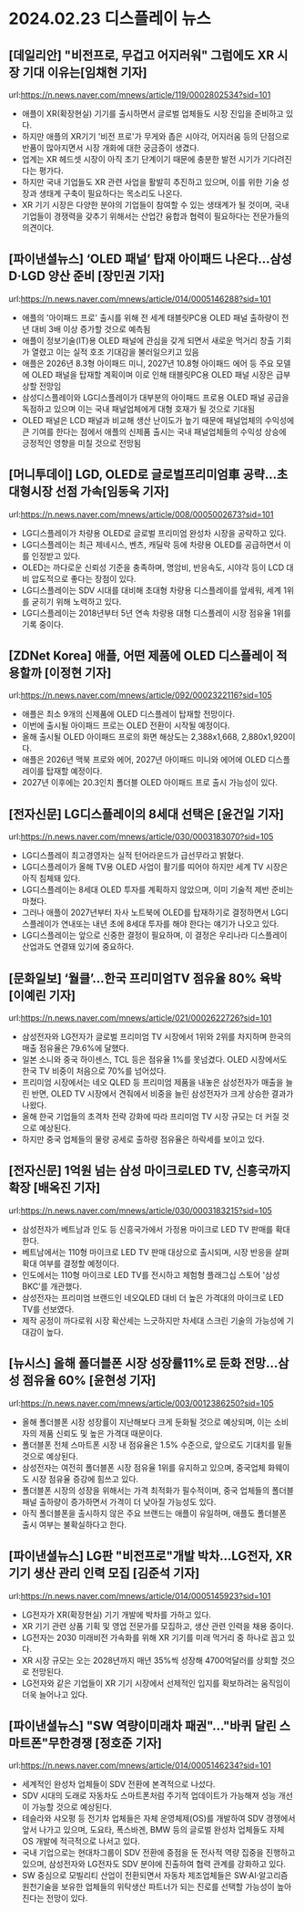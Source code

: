 # 2024.02.23 디스플레이 뉴스

## [데일리안] "비전프로, 무겁고 어지러워" 그럼에도 XR 시장 기대 이유는[임채현 기자]
url:https://n.news.naver.com/mnews/article/119/0002802534?sid=101
- 애플이 XR(확장현실) 기기를 출시하면서 글로벌 업체들도 시장 진입을 준비하고 있다.
- 하지만 애플의 XR기기 '비전 프로'가 무게와 좁은 시야각, 어지러움 등의 단점으로 반품이 많아지면서 시장 개화에 대한 궁금증이 생겼다.
- 업계는 XR 헤드셋 시장이 아직 초기 단계이기 때문에 충분한 발전 시기가 기다려진다는 평가다.
- 하지만 국내 기업들도 XR 관련 사업을 활발히 추진하고 있으며, 이를 위한 기술 성장과 생태계 구축이 필요하다는 목소리도 나온다.
- XR 기기 시장은 다양한 분야의 기업들이 참여할 수 있는 생태계가 될 것이며, 국내 기업들이 경쟁력을 갖추기 위해서는 산업간 융합과 협력이 필요하다는 전문가들의 의견이다.

## [파이낸셜뉴스] ‘OLED 패널’ 탑재 아이패드 나온다…삼성D·LGD 양산 준비 [장민권 기자]
url:https://n.news.naver.com/mnews/article/014/0005146288?sid=101
- 애플의 '아이패드 프로' 출시를 위해 전 세계 태블릿PC용 OLED 패널 출하량이 전년 대비 3배 이상 증가할 것으로 예측됨
- 애플이 정보기술(IT)용 OLED 패널에 관심을 갖게 되면서 새로운 먹거리 창출 기회가 열렸고 이는 실적 호조 기대감을 불러일으키고 있음
- 애플은 2026년 8.3형 아이패드 미니, 2027년 10.8형 아이패드 에어 등 주요 모델에 OLED 패널을 탑재할 계획이며 이로 인해 태블릿PC용 OLED 패널 시장은 급부상할 전망임
- 삼성디스플레이와 LG디스플레이가 대부분의 아이패드 프로용 OLED 패널 공급을 독점하고 있으며 이는 국내 패널업체에게 대형 호재가 될 것으로 기대됨
- OLED 패널은 LCD 패널과 비교해 생산 난이도가 높기 때문에 패널업체의 수익성에 큰 기여를 한다는 점에서 애플의 신제품 출시는 국내 패널업체들의 수익성 상승에 긍정적인 영향을 미칠 것으로 전망됨

## [머니투데이] LGD, OLED로 글로벌프리미엄車 공략...초대형시장 선점 가속[임동욱 기자]
url:https://n.news.naver.com/mnews/article/008/0005002673?sid=101
- LG디스플레이가 차량용 OLED로 글로벌 프리미엄 완성차 시장을 공략하고 있다.
- LG디스플레이는 최근 제네시스, 벤츠, 캐딜락 등에 차량용 OLED를 공급하면서 이를 인정받고 있다.
- OLED는 까다로운 신뢰성 기준을 충족하며, 명암비, 반응속도, 시야각 등이 LCD 대비 압도적으로 좋다는 장점이 있다.
- LG디스플레이는 SDV 시대를 대비해 초대형 차량용 디스플레이를 앞세워, 세계 1위를 굳히기 위해 노력하고 있다.
- LG디스플레이는 2018년부터 5년 연속 차량용 대형 디스플레이 시장 점유율 1위를 기록 중이다.

## [ZDNet Korea] 애플, 어떤 제품에 OLED 디스플레이 적용할까 [이정현 기자]
url:https://n.news.naver.com/mnews/article/092/0002322116?sid=105
- 애플은 최소 9개의 신제품에 OLED 디스플레이 탑재할 전망이다.
- 이번에 출시될 아이패드 프로는 OLED 전환이 시작될 예정이다.
- 올해 출시될 OLED 아이패드 프로의 화면 해상도는 2,388x1,668, 2,880x1,920이다.
- 애플은 2026년 맥북 프로와 에어, 2027년 아이패드 미니와 에어에 OLED 디스플레이를 탑재할 예정이다.
- 2027년 이후에는 20.3인치 폴더블 OLED 아이패드 프로 출시 가능성이 있다.

## [전자신문] LG디스플레이의 8세대 선택은 [윤건일 기자]
url:https://n.news.naver.com/mnews/article/030/0003183070?sid=105
- LG디스플레이 최고경영자는 실적 턴어라운드가 급선무라고 밝혔다.
- LG디스플레이가 올해 TV용 OLED 사업이 활기를 띠어야 하지만 세계 TV 시장은 아직 침체돼 있다.
- LG디스플레이는 8세대 OLED 투자를 계획하지 않았으며, 이미 기술적 제반 준비는 마쳤다.
- 그러나 애플이 2027년부터 자사 노트북에 OLED를 탑재하기로 결정하면서 LG디스플레이가 연내또는 내년 초에 8세대 투자를 해야 한다는 얘기가 나오고 있다.
- LG디스플레이는 앞으로 신중한 결정이 필요하며, 이 결정은 우리나라 디스플레이 산업과도 연결돼 있기에 중요하다.

## [문화일보] ‘월클’…한국 프리미엄TV 점유율 80% 육박 [이예린 기자]
url:https://n.news.naver.com/mnews/article/021/0002622726?sid=101
- 삼성전자와 LG전자가 글로벌 프리미엄 TV 시장에서 1위와 2위를 차지하며 한국의 매출 점유율은 79.6%에 달했다.
- 일본 소니와 중국 하이센스, TCL 등은 점유율 1%를 못넘겼다. OLED 시장에서도 한국 TV 비중이 처음으로 70%를 넘어섰다.
- 프리미엄 시장에서는 네오 QLED 등 프리미엄 제품을 내놓은 삼성전자가 매출을 늘린 반면, OLED TV 시장에서 견줘에서 비중을 늘린 삼성전자가 크게 상승한 결과가 나왔다.
- 올해 한국 기업들의 초격차 전략 강화에 따라 프리미엄 TV 시장 규모는 더 커질 것으로 예상된다.
- 하지만 중국 업체들의 물량 공세로 출하량 점유율은 하락세를 보이고 있다.

## [전자신문] 1억원 넘는 삼성 마이크로LED TV, 신흥국까지 확장 [배옥진 기자]
url:https://n.news.naver.com/mnews/article/030/0003183215?sid=105
- 삼성전자가 베트남과 인도 등 신흥국가에서 가정용 마이크로 LED TV 판매를 확대한다.
- 베트남에서는 110형 마이크로 LED TV 판매 대상으로 출시되며, 시장 반응을 살펴 확대 여부를 결정할 예정이다.
- 인도에서는 110형 마이크로 LED TV를 전시하고 체험형 플래그십 스토어 '삼성 BKC'를 개관했다.
- 삼성전자는 프리미엄 브랜드인 네오QLED 대비 더 높은 가격대의 마이크로 LED TV를 선보였다.
- 제작 공정이 까다로워 시장 확산세는 느긋하지만 차세대 스크린 기술의 가능성에 기대감이 높다.

## [뉴시스] 올해 폴더블폰 시장 성장률11%로 둔화 전망…삼성 점유율 60% [윤현성 기자]
url:https://n.news.naver.com/mnews/article/003/0012386250?sid=105
- 올해 폴더블폰 시장 성장률이 지난해보다 크게 둔화될 것으로 예상되며, 이는 소비자의 제품 신뢰도 및 높은 가격대 때문이다.
- 폴더블폰 전체 스마트폰 시장 내 점유율은 1.5% 수준으로, 앞으로도 기대치를 밑돌 것으로 예상된다.
- 삼성전자는 여전히 폴더블폰 시장 점유율 1위를 유지하고 있으며, 중국업체 화웨이도 시장 점유율 증강에 힘쓰고 있다.
- 폴더블폰 시장의 성장을 위해서는 가격 최적화가 필수적이며, 중국 업체들의 폴더블 패널 출하량이 증가하면서 가격이 더 낮아질 가능성도 있다.
- 아직 폴더블폰을 출시하지 않은 주요 브랜드는 애플이 유일하며, 애플도 폴더블폰 출시 여부는 불확실하다고 한다.

## [파이낸셜뉴스] LG판 "비전프로"개발 박차...LG전자, XR 기기 생산 관리 인력 모집 [김준석 기자]
url:https://n.news.naver.com/mnews/article/014/0005145923?sid=101
- LG전자가 XR(확장현실) 기기 개발에 박차를 가하고 있다.
- XR 기기 관련 상품 기획 및 영업 전문가를 모집하고, 생산 관련 인력을 채용 중이다.
- LG전자는 2030 미래비전 가속화를 위해 XR 기기를 미래 먹거리 중 하나로 꼽고 있다.
- XR 시장 규모는 오는 2028년까지 매년 35%씩 성장해 4700억달러를 상회할 것으로 전망된다.
- LG전자와 같은 기업들이 XR 기기 시장에서 선제적인 입지를 확보하려는 움직임이 더욱 늘어나고 있다.

## [파이낸셜뉴스] "SW 역량이미래차 패권"…"바퀴 달린 스마트폰"무한경쟁 [정호준 기자]
url:https://n.news.naver.com/mnews/article/014/0005146234?sid=101
- 세계적인 완성차 업체들이 SDV 전환에 본격적으로 나섰다.
- SDV 시대의 도래로 자동차도 스마트폰처럼 주기적 업데이트가 가능해져 성능 개선이 가능할 것으로 예상된다.
- 테슬라와 샤오펑 등 전기차 업체들은 자체 운영체제(OS)를 개발하여 SDV 경쟁에서 앞서 나가고 있으며, 도요타, 폭스바겐, BMW 등의 글로벌 완성차 업체들도 자체 OS 개발에 적극적으로 나서고 있다.
- 국내 기업으로는 현대차그룹이 SDV 전환에 중점을 둔 전사적 역량 집중을 진행하고 있으며, 삼성전자와 LG전자도 SDV 분야에 진출하여 협력 관계를 강화하고 있다.
- SW 중심으로 모빌리티 산업이 전환되면서 자동차 제조업체들은 SW·AI·알고리즘 원천기술을 보유한 업체들의 위탁생산 파트너가 되는 진로를 선택할 가능성이 높아진다는 전망이 있다.